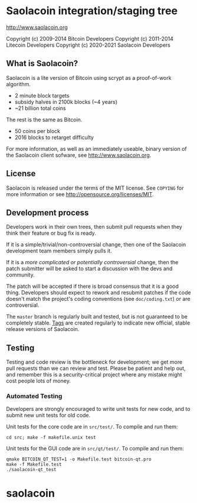 Saolacoin integration/staging tree
================================

http://www.saolacoin.org

Copyright (c) 2009-2014 Bitcoin Developers
Copyright (c) 2011-2014 Litecoin Developers
Copyright (c) 2020-2021 Saolacoin Developers

What is Saolacoin?
----------------

Saolacoin is a lite version of Bitcoin using scrypt as a proof-of-work algorithm.
 - 2 minute block targets
 - subsidy halves in 2100k blocks (~4 years)
 - ~21 billion total coins

The rest is the same as Bitcoin.
 - 50 coins per block
 - 2016 blocks to retarget difficulty

For more information, as well as an immediately useable, binary version of
the Saolacoin client sofware, see http://www.saolacoin.org.

License
-------

Saolacoin is released under the terms of the MIT license. See `COPYING` for more
information or see http://opensource.org/licenses/MIT.

Development process
-------------------

Developers work in their own trees, then submit pull requests when they think
their feature or bug fix is ready.

If it is a simple/trivial/non-controversial change, then one of the Saolacoin
development team members simply pulls it.

If it is a *more complicated or potentially controversial* change, then the patch
submitter will be asked to start a discussion with the devs and community.

The patch will be accepted if there is broad consensus that it is a good thing.
Developers should expect to rework and resubmit patches if the code doesn't
match the project's coding conventions (see `doc/coding.txt`) or are
controversial.

The `master` branch is regularly built and tested, but is not guaranteed to be
completely stable. [Tags](https://github.com/saolacoin-project/saolacoin/tags) are created
regularly to indicate new official, stable release versions of Saolacoin.

Testing
-------

Testing and code review is the bottleneck for development; we get more pull
requests than we can review and test. Please be patient and help out, and
remember this is a security-critical project where any mistake might cost people
lots of money.

### Automated Testing

Developers are strongly encouraged to write unit tests for new code, and to
submit new unit tests for old code.

Unit tests for the core code are in `src/test/`. To compile and run them:

    cd src; make -f makefile.unix test

Unit tests for the GUI code are in `src/qt/test/`. To compile and run them:

    qmake BITCOIN_QT_TEST=1 -o Makefile.test bitcoin-qt.pro
    make -f Makefile.test
    ./saolacoin-qt_test

# saolacoin
